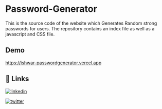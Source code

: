 
# Password-Generator

This is the source code of the website which Generates Random strong passwords for users.
The repository contains an index file as well as a javascript and CSS file.


## Demo

https://ishwar-passwordgenerator.vercel.app


## 🔗 Links

[![linkedin](https://img.shields.io/badge/linkedin-0A66C2?style=for-the-badge&logo=linkedin&logoColor=white)](https://www.linkedin.com/in/ishwar-mhase)

[![twitter](https://img.shields.io/badge/twitter-1DA1F2?style=for-the-badge&logo=twitter&logoColor=white)](https://twitter.com/IshwarMhase)

